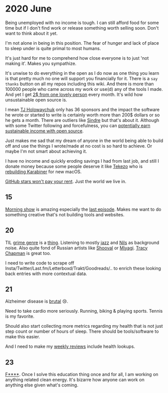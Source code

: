# 2020 June

Being unemployed with no income is tough. I can still afford food for some time but if I don't find work or release something worth selling soon. Don't want to think about it yet.

I'm not alone in being in this position. The fear of hunger and lack of place to sleep under is quite primal to most humans.

It's just hard for me to comprehend how close everyone is to just 'not making it'. Makes you sympathize.

It's unwise to do everything in the open as I do now as one thing you learn is that pretty much no one will support you financially for it. There is a `say thanks` button on all my repos including this wiki. And there is more than 100000 people who came across my work or use(d) any of the tools I made. And yet I get [2\$ from one lovely person](https://github.com/sponsors/nikitavoloboev) every month. It's wild how unsustainable open source is.

I mean [TJ Holowaychuk](https://github.com/sponsors/tj) only has 36 sponsors and the impact the software he wrote or started to write is certainly worth more than 200\$ dollars or so he gets a month. There are outliers like [Sindre](https://github.com/sponsors/sindresorhus) but that's about it. Although with some Twitter following and forcefulness, you can [potentially earn sustainable income with open source](https://calebporzio.com/i-just-hit-dollar-100000yr-on-github-sponsors-heres-how-i-did-it).

Just makes me sad that my dream of anyone in the world being able to build off and use the things I wrote/made at no cost is so hard to achieve. Or maybe I'm not smart about achieving it.

I have no income and quickly eroding savings I had from last job, and still I donate money because some people deserve it like [Tekezo](https://github.com/tekezo) who is [rebuilding Karabiner](https://github.com/pqrs-org/Karabiner-DriverKit-VirtualHIDDevice) for new macOS.

[GitHub stars won't pay your rent](https://medium.com/@kitze/github-stars-wont-pay-your-rent-8b348e12baed). Just the world we live in.

## 15

[Morning show](https://trakt.tv/shows/the-morning-show) is amazing especially the [last episode](https://open.spotify.com/track/6McEOQxpbWsO4OU0PDfy7x?si=qQ5XPPHPRnC-cWXyCTAnVg). Makes me want to do something creative that's not building tools and websites.

## 20

TIL [grime genre](https://news.ycombinator.com/item?id=23580051) is a [thing](https://www.youtube.com/watch?v=EbZiQ0bKFS0). Listening to mostly [jazz](https://open.spotify.com/track/0c98X4o6PRxbMjpsOg3tj1?si=0m4U-8xORoS_0XdlUH1ltw) and [Nils](https://open.spotify.com/artist/5gqhueRUZEa7VDnQt4HODp?si=3qoLWAkDQJ6XjKuvnZjS0g) as background noise. Also quite fond of Russian artists like [Shooval](https://www.youtube.com/watch?v=2My09S8hvZo) or [Miyagi](https://www.youtube.com/watch?v=uHtLkGhkP8Y). [Tracy Chapman](https://open.spotify.com/track/3XkXJNMHJB0UiKiVz83yD7?si=PtHhOOmMQn6eM5hwGg8XkQ) is great too.

I need to write code to scrape off Insta/Twitter/Last.fm/Letterboxd/Trakt/Goodreads/.. to enrich these looking back entries with more contextual data.

## 21

Alzheimer disease is [brutal](https://www.youtube.com/watch?v=nt8C-P8Fc4g) 😢.

Need to take cardio more seriously. Running, biking & playing sports. Tennis is my favorite.

Should also start collecting more metrics regarding my health that is not just step count or number of hours of sleep. There should be tools/software to make this easier.

And I need to make my [weekly reviews](https://www.benkuhn.net/weekly/) include health lookups.

## 23

[F\*\*\*\*](https://twitter.com/James_BG/status/1275349110661558280). Once I solve this education thing once and for all, I am working on anything related clean energy. It's bizarre how anyone can work on anything else given what's coming.

